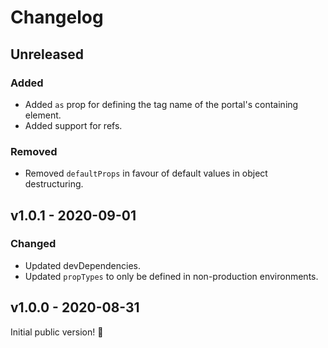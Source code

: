 # Changelog

## Unreleased

### Added

- Added `as` prop for defining the tag name of the portal's containing element.
- Added support for refs.

### Removed

- Removed `defaultProps` in favour of default values in object destructuring.

## v1.0.1 - 2020-09-01

### Changed

- Updated devDependencies.
- Updated `propTypes` to only be defined in non-production environments.

## v1.0.0 - 2020-08-31

Initial public version! :tada:
